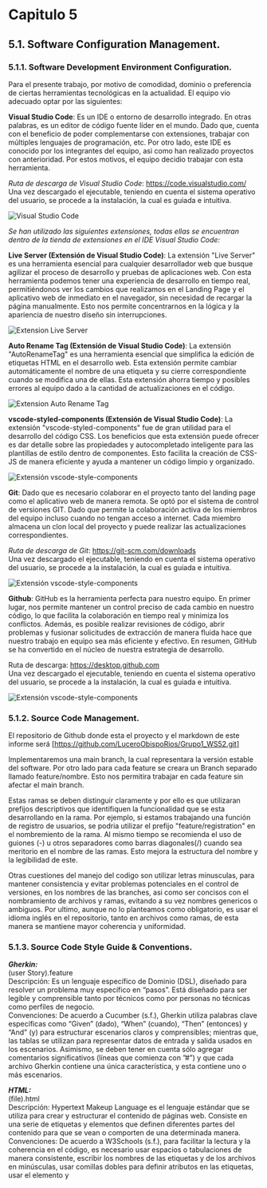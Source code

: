 # Capitulo 5
## 5.1. Software Configuration Management.

### 5.1.1. Software Development Environment Configuration.

Para el presente trabajo, por motivo de comodidad, dominio o preferencia de ciertas herramientas tecnológicas en la actualidad. El equipo vio adecuado optar por las siguientes:

**Visual Studio Code**: Es un IDE o entorno de desarrollo integrado. En otras palabras, es un editor de código fuente líder en el mundo. Dado que, cuenta con el beneficio de poder complementarse con extensiones, trabajar con múltiples lenguajes de programación, etc. Por otro lado, este IDE es conocido por los integrantes del equipo, asi como han realizado proyectos con anterioridad. Por estos motivos, el equipo decidio trabajar con esta herramienta.   

*Ruta de descarga de Visual Studio Code*: https://code.visualstudio.com/
Una vez descargado el ejecutable, teniendo en cuenta el sistema operativo del usuario, se procede a 
la instalación, la cual es guiada e intuitiva. 	

![Visual Studio Code](/Informe/Imagenes/VisualStudioCodeLogo.png)


*Se han utilizado las siguientes extensiones, todas ellas se encuentran dentro de la tienda de extensiones en el IDE Visual Studio Code:*

**Live Server (Extensión de Visual Studio Code)**: La extensión "Live Server" es una herramienta esencial para cualquier desarrollador web que busque agilizar el proceso de desarrollo y pruebas de aplicaciones web. Con esta herramienta podemos tener una experiencia de desarrollo en tiempo real, permitiéndonos ver los cambios que realizamos en el Landing Page y el aplicativo web de inmediato en el navegador, sin necesidad de recargar la página manualmente. Esto nos permite  concentrarnos en la lógica y la apariencia de nuestro diseño sin interrupciones.

![Extension Live Server](/Informe/Imagenes/LiveServer.png)

**Auto Rename Tag (Extensión de Visual Studio Code)**: La extensión "AutoRenameTag" es una herramienta esencial que simplifica la edición de etiquetas HTML en el desarrollo web. Esta extensión permite cambiar automáticamente el nombre de una etiqueta y su cierre correspondiente cuando se modifica una de ellas. Esta extensión ahorra tiempo y posibles errores al equipo dado a la cantidad de actualizaciones en el código.

![Extension Auto Rename Tag](/Informe/Imagenes/AutoRenameTag.png)

**vscode-styled-components (Extensión de Visual Studio Code)**: La extensión "vscode-styled-components" fue de gran utilidad para el desarrollo del código CSS.  Los beneficios que esta extensión puede ofrecer es dar detalle sobre las propiedades y autocompletado  inteligente para las plantillas de estilo dentro de  componentes. Esto facilita la creación de CSS-JS de manera eficiente y ayuda a mantener  un código limpio y organizado.

![Extensión vscode-style-components](/Informe/Imagenes/vscode-style-components.png)


**Git**: Dado que es necesario colaborar en el proyecto tanto del landing page como el aplicativo web de  manera remota. Se optó por el sistema de control de versiones GIT. Dado que permite la colaboración activa de los miembros del equipo incluso cuando no tengan acceso a internet. Cada miembro almacena  un clon local del proyecto y puede realizar las actualizaciones correspondientes.    

*Ruta de descarga de Git*: https://git-scm.com/downloads    
Una vez descargado el ejecutable, teniendo en cuenta el sistema operativo del usuario, se procede a 
la instalación, la cual es guiada e intuitiva.

![Extensión vscode-style-components](/Informe/Imagenes/gitLogo.png)

**Github**: GitHub es la herramienta perfecta para nuestro equipo. En primer lugar, nos permite  mantener un control preciso de cada cambio en nuestro código, lo que facilita la colaboración  en tiempo real y minimiza los conflictos. Además, es posible realizar revisiones de código,  abrir problemas y fusionar solicitudes de extracción de manera fluida hace que nuestro  trabajo en equipo sea más eficiente y efectivo. En resumen, GitHub se ha convertido en el  núcleo de nuestra estrategia de desarrollo.

Ruta de descarga: https://desktop.github.com    
Una vez descargado el ejecutable, teniendo en cuenta el sistema operativo del usuario, se procede a la instalación, la cual es guiada e intuitiva.

![Extensión vscode-style-components](/Informe/Imagenes/GitHubLogo.png)

### 5.1.2. Source Code Management.
El repositorio de Github donde esta el proyecto y el markdown de este informe será [https://github.com/LuceroObispoRios/Grupo1_WS52.git]  
  
Implementaremos una main branch, la cual representara la versión estable del software. Por otro lado para cada feature se creara un Branch separado llamado feature/nombre. Esto nos permitira trabajar en cada feature sin afectar el main branch.  
  
Estas ramas se deben distinguir claramente y por ello es que utilizaran prefijos descriptivos que identifiquen la funcionalidad que se esta desarrollando en la rama. Por ejemplo, si estamos trabajando una función de registro de usuarios, se podria utilizar el prefijo "feature/registration" en el nombremiento de la rama. Al mismo tiempo se recomienda el uso de guiones (-) u otros separadores como barras diagonales(/) cuando sea meritorio en el nombre de las ramas. Esto mejora la estructura del nombre y la legibilidad de este.  
  
Otras cuestiones del manejo del codigo son utilizar letras minusculas, para mantener consistencia y evitar problemas potenciales en el control de versiones, en los nombres de las branches, asi como ser concisos con el nombramiento de archivos y ramas, evitando a su vez nombres genericos o ambiguos. Por ultimo, aunque no lo planteamos como obligatorio, es usar el idioma inglés en el repositorio, tanto en archivos como ramas, de esta manera se mantiene mayor coherencia y uniformidad.  
  
### 5.1.3. Source Code Style Guide & Conventions.  
***Gherkin:***   
(user Story).feature  
Descripción: Es un lenguaje específico de Dominio (DSL), diseñado para resolver un problema muy específico en “pasos”. Está diseñado para ser legible y comprensible tanto por técnicos como por personas no técnicas como perfiles de negocio.  
Convenciones: De acuerdo a Cucumber (s.f.), Gherkin utiliza palabras clave específicas como “Given” (dado), “When” (cuando), “Then” (entonces) y “And” (y) para estructurar escenarios claros y comprensibles; mientras que, las tablas se utilizan para representar datos de entrada y salida usados en los escenarios. Asimismo, se deben tener en cuenta sólo agregar comentarios significativos (líneas que comienza con ”#”) y que cada archivo Gherkin contiene una única característica, y esta contiene uno o más escenarios.  

***HTML:***    
(file).html  
Descripción: Hypertext Makeup Language es el lenguaje estándar que se utiliza para crear y estructurar el contenido de páginas web. Consiste en una serie de etiquetas y elementos que definen diferentes partes del contenido para que se vean o comporten de una determinada manera. 
Convenciones: De acuerdo a W3Schools (s.f.), para facilitar la lectura y la coherencia en el código, es necesario usar espacios o tabulaciones de manera consistente, escribir los nombres de las etiquetas y de los archivos en minúsculas, usar comillas dobles para definir atributos en las etiquetas, usar el elemento <link> y <script> para relacion el archivo html con los archivos css y javascript respectivamente. Asimismo, es importante que cada elemento esté cerrado y que se agreguen solo comentarios significativos (“<!--” para iniciar un comentario y “-->” para cerrarlo).  

***CSS:***  
(file).css  
Descripción: Cascading Style Sheets en un lenguaje de hojas de estilo que es utilizado para dar formato y diseño a las páginas web.  
Convenciones: De acuerdo a MDN Web Docs (s.f.), para mejorar la legibilidad, se debe mantener los espacios adecuados, se usarán nombres de clases y selectores en minúscula y claros que reflejen su función, se debe procurar agrupar propiedades relacionadas juntas en el mismo bloque, y se usarán los id’s para poder modificar algún atributo en específico.  

***JavaScript:***  
(file).js  
Descripción: Lenguaje de programación que se usa para poder darle funcionalidades a las páginas web y que permita manipular su contenido y responder a acciones del usuario.  
Convenciones: De acuerdo a MDN Web Docs (s.f.), para mejorar la comprensión del código, se utilizaran nombre de variables y funciones en minúscula, no abreviados y que describan su propósito. Asimismo, se dividirán funciones largas en funciones más pequeñas para facilitar la lectura.  

### 5.1.4. Software Deployment Configuration.
Para almacenar y manejar el flujo de trabajo del equipo, hemos creado un repositorio en GitHub. Utilizaremos "main" como la rama principal para el desarrollo.
Para su configuración es necesario clonar el repositorio desde GitHub con el URL: https://github.com/LuceroObispoRios/Grupo1_WS52.git.  Este proceso descargará todo el contenido del repositorio en la máquina local.
Para el entorno de desarrollo se utilizará el Visual Studio Code.

Primero se eligió la rama en donde se alojará y desplegará el landing page. Este será la rama deployment con la carpeta origen en el /root.
Guardamos la configuración y github nos proporcionó el link de la página. Luego de unos minutos la página pudo visualizarse correctamente.

![landing page deployment configuration](/Informe/Imagenes/landing-page-deployment.jpeg)

A medida que el proyecto avance, se agregarán más elementos de configuración, incluyendo configuración para la base de datos relacional, configuración de pruebas y configuración de gestión de paquetes y dependencias.

## 5.2. Landing Page, Services & Applications Implementation.

### 5.2.1. Sprint 1

#### 5.2.1.1. Sprint Planning 1.
| **Sprint 1** | |
|:---: | :---| 
| | **Sprint planning background** |   
| Date | 27/08/23 |
| Time | 08:00 PM |
| Location | Google Meet - Virtual Meeting |
| Prepared by | Obispo, Lucero |
| Attendees to meeting | Cuevas, Eric / O´Higgins, Andrea / Vilcamiza, Damaris  |
| Sprint n - 0 Review Summary | Se termino de Arreglar los contenidos de los capitulos 1 a 4, y la opinion general es que se hizo satisfactoriamente respecto al tiempo que se utilizo. |
| Sprint n - 0 Retrospective Summary | Las opiniones del equipo indican que durante el transcurso de ese sprint se logro encontrar una manera en la cual esl grupo podria trabajar fluidamente. |
| | **Sprint Goal & User Stories** |
| Sprint & Goal | El objetivo del Sprint 1 sera terminar la Landing Page, asi como los sistemas de registro y login de la aplicación, desarrollandolos de manera que sean responsive y coherentes con el Diseño de Carga sin Estres, además de empezar las preparaciones para desplegar el suigiente sprint. |
| Sprint & Velocity | Debido al alcanze establecido para este sprint, asi como el tiempo que se tiene para realizar este considerando el trabajo anterior, el Velocity establecido para este sprint es 35 |
| Sum of Story Point | La suma de Story points que el equipo estara desarrollano este sprint es 30 |

#### 5.2.1.2. Sprint Backlog 1.

|     Sprint #         |     Sprint 1                |                           |                                                        |                                                                                             |                   |                         |                      |
|----------------------|-----------------------------|---------------------------|--------------------------------------------------------|---------------------------------------------------------------------------------------------|-------------------|-------------------------|----------------------|
|     User   Story     |                             |     Work –   Item/Task    |                                                        |                                                                                             |                   |                         |                      |
|     Id               |     Título                  |     Id                    |     Título                                             |     Descripción                                                                             |     Estimación    |     Asignado   a        |     Estado           |
|     HU001 – HU007    |     Manejo de Usuario       |     WI01                  |     Registro   de empresas de mudanza                  |     Hacer uso de HTML, CSS y JavaScript para implementar el registro de empresas            |     2h            |     Andrea O’Higgins    |     Completado       |
|                      |                             |     WI02                  |     Registro   de cliente                              |     Hacer uso de HTML, CSS y JavaScript para implementar el registro de cliente             |     2h            |     Andrea O’Higgins    |     Completado       |
|                      |                             |     WI03                  |     Iniciar   Sesión la plataforma                     |     Hacer uso de HTML, CSS y JavaScript para implementar la estructura   del login          |     4h            |     Andrea O’Higgins    |     Completado       |
|                      |                             |     WI04                  |     Solicitud   de servicio de mudanza                 |     Hacer uso de HTML, CSS y JavaScript para implementar la solicitud de   servicio         |     2h            |     Lucero Obispo       |     Por completar    |
|                      |                             |     WI05                  |     Visualizar   empresas de mudanza                   |     Hacer uso de HTML y CSS para visualizar las empresas de mudanza                         |     1h            |     Lucero Obispo       |     Completado       |
|                      |                             |     WI06                  |     Seleccionar   empresa de mudanza                   |     Hacer uso de HTML, CSS y JavaScript para seleccionar la empresa de   mudanza            |     2h            |     Lucero Obispo       |     Completado       |
|                      |                             |     WI07                  |     Cerrar   Sesión                                    |     Hacer uso de HTML, CSS y JavaScript para implementar el cierre de   sesión.             |     2h            |     Andrea O’Higgins    |     Por completar    |
|     HU008-HU011      |     Métodos de pago         |     WI08                  |     Elección   de membresía de empresa                 |     Hacer uso de HTML y JavaScript para implementar la elección de   membresía              |     2h            |     Lucero Obispo       |     Por completar    |
|                      |                             |     WI09                  |     Pago   de membresía                                |     Hacer uso de HTML y JavaScript para implementar el pago de membresía                    |     2h            |     Eric Cuevas         |     Por completar    |
|                      |                             |     WI10                  |     Selección   de método de pago                      |     Hacer uso de HTML y JavaScript para implementar la selección de método   de pago        |     3h            |     Eric Cuevas         |     Por completar    |
|                      |                             |     WI11                  |     Detalles   de pago                                 |     Hacer uso de HTML para implementar los detalles de pago                                 |     1h            |     Eric Cuevas         |     Por completar    |
|     HU012-HU016      |     Búsqueda de empresas    |     WI12                  |     Búsqueda de empresas cercanas                      |     Hacer uso de HTML y JavaScript para implementar la búsqueda de   empresa                |     1h            |     Damaris Tasayco     |     Completado       |
|                      |                             |     WI13                  |     Filtrar por servicios ofrecidos                    |     Hacer uso de HTML y JavaScript para implementar el filtrado por servicios               |     2h            |     Damaris Tasayco     |     Por completar    |
|                      |                             |     WI14                  |     Filtrar por calificación                           |     Hacer uso de HTML y JavaScript para implementar el filtrado por calificación            |     2h            |     Damaris Tasayco     |     Por completar    |
|                      |                             |     WI15                  |     Visualización de disponibilidad                    |     Hacer uso de HTML y JavaScript para implementar la visualización de   disponibilidad    |     1h            |     Lucero Obispo       |     Por completar    |
|                      |                             |     WI16                  |     Visualizar perfil de empresa                       |     Hacer uso de HTML, CSS y JavaScript para implementar el perfil de empresa               |     1h            |     Lucero Obispo       |     Completado       |
|     HU017-HU021      |     Reserva de servicios    |     WI17                  |     Ingresar   a la reserva del servicio               |     Hacer uso de HTML y JavaScript para ingresar a la reserva del   servicio                |     2h            |     Eric Cuevas         |     Por completar    |
|                      |                             |     WI18                  |     Seleccionar   servicios a reservar                 |     Hacer uso de HTML y JavaScript para implementar la selección de   servicios             |     2h            |     Eric Cuevas         |     Completado       |
|                      |                             |     WI19                  |     Envío   de información sobre la posible reserva    |     Hacer uso de JavaScript para implementar el envío de información                        |     1h            |     Damaris Tasayco     |     Por completar    |
|                      |                             |     WI20                  |     Contactar   con el trabajador de la empresa        |     Hacer uso de HTML para implementar el contacto con el trabajador                        |     1h            |     Damaris Tasayco     |     Por completar    |
|                      |                             |     WI21                  |     Acordar   un precio por servicio reservado         |     Hacer uso de HTML y JavaScript para aceptar la reserva.                                 |     1h            |     Damaris Tasayco     |     Por completar    |

#### 5.2.1.3. Development Evidence for Sprint Review.

#### 5.2.1.4. Testing Suite Evidence for Sprint Review.

Acceptance Tests de los User Stories, archivos .feature utilizando el lenguaje Gherkin

![feature 1](/Informe/Imagenes/feature-us01.png)

![feature 2](/Informe/Imagenes/feature-us02.png)

![feature 3](/Informe/Imagenes/feature-us03.png)

![feature 4](/Informe/Imagenes/feature-us04.png)

![feature 5](/Informe/Imagenes/feature-us05.png)

![feature 6](/Informe/Imagenes/feature-us06.png)

![feature 7](/Informe/Imagenes/feature-us07.png)

![feature 8](/Informe/Imagenes/feature-us08.png)

![feature 9](/Informe/Imagenes/feature-us09.png)

![feature 10](/Informe/Imagenes/feature-us10.png)

![feature 11](/Informe/Imagenes/feature-us11.png)

![feature 12](/Informe/Imagenes/US012.jpg)

![feature 13](/Informe/Imagenes/US013.jpg)

![feature 14](/Informe/Imagenes/US014.jpg)

![feature 15](/Informe/Imagenes/US015.jpg)

![feature 16](/Informe/Imagenes/US016.jpg)

![feature 17](/Informe/Imagenes/US017.jpg)

![feature 18](/Informe/Imagenes/US018.jpg)

![feature 19](/Informe/Imagenes/US019.jpg)

![feature 20](/Informe/Imagenes/US020.jpg)

![feature 21](/Informe/Imagenes/US021.jpg)

#### 5.2.1.5. Execution Evidence for Sprint Review.
***Primer Sprint***  
Durante este sprint, nos enfocamos en completar el landing page y en las páginas de registro para cuenta de empresa, registro para cuenta de cliente, inicio de sesión y la página de búsqueda de empresas.  
![landing page](/Informe/Imagenes/execution_sprint1.JPG)  

![landing page](/Informe/Imagenes/execution2_sprint1.JPG)  

![landing page](/Informe/Imagenes/execution3_sprint1.JPG)  

![inicio sesion](/Informe/Imagenes/execution4_sprint1.JPG)  

![busqueda empresa](/Informe/Imagenes/execution5_sprint1.JPG)  

![busqueda empresa](/Informe/Imagenes/execution6_sprint1.JPG)  

![registro cliente](/Informe/Imagenes/execution7_sprint1.JPG) 

![registro empresa](/Informe/Imagenes/execution8_sprint1.JPG) 

![registro empresa](/Informe/Imagenes/execution9_sprint1.JPG) 

Link al repositorio de codigo: [https://github.com/LuceroObispoRios/Grupo1_WS52.git]  
Link a la plataforma:  
Link al video de ejecución:  

#### 5.2.1.6. Services Documentation Evidence for Sprint Review.

*Para este **primer** Sprint no fue contemplado la evidencia de la documentación de nuestros servicios.*

#### 5.2.1.7. Software Deployment Evidence for Sprint Review.

*Para este **primer** avance, el cual abarcaba la landing page, asi como el registro y login de usuarios, no se llevo a cabo un despliegue de la aplicación.*  

#### 5.2.1.8. Team Collaboration Insights during Sprint.
***Primer Sprint***  
Durante el primer sprint, el equipo optó por dividir los puntos entre todos los integrantes por cada capítulo para completar el informe. También, se optó por dividir las páginas por integrante teniendo en cuenta que estas deberán ser responsive y funcionales. Para asegurar que todo esté realizado correctamente, se organizaron reuniones constantes que se llevaron a cabo a través de Google Meet, donde se logró completar el informe y el código de las páginas landing page, registro para cuenta de empresa, registro para cuenta de cliente, inicio de sesión y la página de búsqueda de empresas.  
A continuación, se presentan screenshots que reflejan el trabajo realizado durante este sprint.  

![team collaboration](/Informe/Imagenes/teamcollaboration_sprint1.png)   

![team collaboration](/Informe/Imagenes/teamcollaboration2_sprint1.png)   

![team collaboration](/Informe/Imagenes/teamcollaboration3_sprint1.png)   

